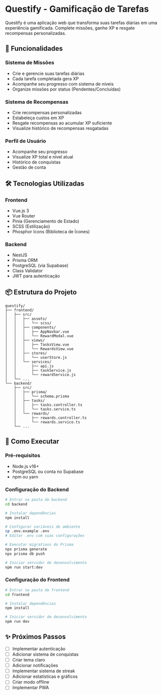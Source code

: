 # Questify - Gamificação de Tarefas

Questify é uma aplicação web que transforma suas tarefas diárias em uma experiência gamificada. Complete missões, ganhe XP e resgate recompensas personalizadas.

## 🚀 Funcionalidades

### Sistema de Missões
- Crie e gerencie suas tarefas diárias
- Cada tarefa completada gera XP
- Acompanhe seu progresso com sistema de níveis
- Organize missões por status (Pendentes/Concluídas)

### Sistema de Recompensas
- Crie recompensas personalizadas
- Estabeleça custos em XP
- Resgate recompensas ao acumular XP suficiente
- Visualize histórico de recompensas resgatadas

### Perfil de Usuário
- Acompanhe seu progresso
- Visualize XP total e nível atual
- Histórico de conquistas
- Gestão de conta

## 🛠️ Tecnologias Utilizadas

### Frontend
- Vue.js 3
- Vue Router
- Pinia (Gerenciamento de Estado)
- SCSS (Estilização)
- Phosphor Icons (Biblioteca de Ícones)

### Backend
- NestJS
- Prisma ORM
- PostgreSQL (via Supabase)
- Class Validator
- JWT para autenticação

## 📦 Estrutura do Projeto

```
questify/
├── frontend/
│   ├── src/
│   │   ├── assets/
│   │   │   └── scss/
│   │   ├── components/
│   │   │   ├── AppNavbar.vue
│   │   │   └── RewardModal.vue
│   │   ├── views/
│   │   │   ├── TasksView.vue
│   │   │   └── RewardsView.vue
│   │   ├── stores/
│   │   │   └── userStore.js
│   │   └── services/
│   │       ├── api.js
│   │       ├── taskService.js
│   │       └── rewardService.js
│   └── ...
└── backend/
    ├── src/
    │   ├── prisma/
    │   │   └── schema.prisma
    │   ├── tasks/
    │   │   ├── tasks.controller.ts
    │   │   └── tasks.service.ts
    │   └── rewards/
    │       ├── rewards.controller.ts
    │       └── rewards.service.ts
    └── ...
```

## 🚀 Como Executar

### Pré-requisitos
- Node.js v16+
- PostgreSQL ou conta no Supabase
- npm ou yarn

### Configuração do Backend
```bash
# Entrar na pasta do backend
cd backend

# Instalar dependências
npm install

# Configurar variáveis de ambiente
cp .env.example .env
# Editar .env com suas configurações

# Executar migrations do Prisma
npx prisma generate
npx prisma db push

# Iniciar servidor de desenvolvimento
npm run start:dev
```

### Configuração do Frontend
```bash
# Entrar na pasta do frontend
cd frontend

# Instalar dependências
npm install

# Iniciar servidor de desenvolvimento
npm run dev
```

## ✨ Próximos Passos

- [ ] Implementar autenticação
- [ ] Adicionar sistema de conquistas
- [ ] Criar tema claro
- [ ] Adicionar notificações
- [ ] Implementar sistema de streak
- [ ] Adicionar estatísticas e gráficos
- [ ] Criar modo offline
- [ ] Implementar PWA
